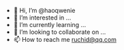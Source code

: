 - 👋 Hi, I’m @haoqwenie
- 👀 I’m interested in ...
- 🌱 I’m currently learning ...
- 💞️ I’m looking to collaborate on ...
- 📫 How to reach me ruchid@qq.com

<!---
haoqwenie/haoqwenie is a ✨ special ✨ repository because its `README.md` (this file) appears on your GitHub profile.
You can click the Preview link to take a look at your changes.
--->
